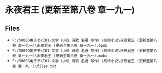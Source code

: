 # 永夜君王 (更新至第八卷 章一九一)

## Files

- `F:/5000G电子书\I01-文学（小说 诗歌 名著 写作）\网络小说\永夜君王 (更新至第八卷 章一九一)\永夜君王 (更新至第八卷 章一九一).epub`
- `F:/5000G电子书\I01-文学（小说 诗歌 名著 写作）\网络小说\永夜君王 (更新至第八卷 章一九一)\永夜君王 (更新至第八卷 章一九一).mobi`
- `F:/5000G电子书\I01-文学（小说 诗歌 名著 写作）\网络小说\永夜君王 (更新至第八卷 章一九一)\files.txt`
